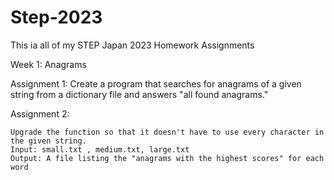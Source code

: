 # Step-2023

This ia all of my STEP Japan 2023 Homework Assignments

Week 1: Anagrams

  Assignment 1: 
      Create a program that searches for anagrams of a given string from a dictionary file and answers "all   found anagrams."
  
  Assignment 2: 
  
    Upgrade the function so that it doesn't have to use every character in the given string.
    Input: small.txt , medium.txt, large.txt
    Output: A file listing the "anagrams with the highest scores" for each word
